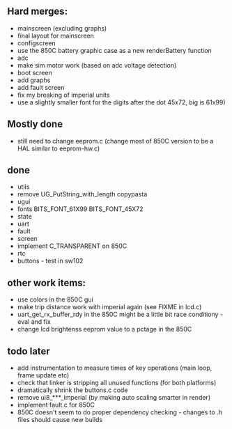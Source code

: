 ## Hard merges:

* mainscreen (excluding graphs)
* final layout for mainscreen
* configscreen
* use the 850C battery graphic case as a new renderBattery function
* adc
* make sim motor work (based on adc voltage detection)
* boot screen 
* add graphs
* add fault screen
* fix my breaking of imperial units
* use a slightly smaller font for the digits after the dot 45x72, big is 61x99)

## Mostly done

* still need to change eeprom.c (change most of 850C version to be a HAL similar to eeprom-hw.c)

## done

* utils
* remove UG_PutString_with_length copypasta
* ugui
* fonts BITS_FONT_61X99 BITS_FONT_45X72
* state
* uart
* fault
* screen
* implement C_TRANSPARENT on 850C
* rtc
* buttons - test in sw102


## other work items:

* use colors in the 850C gui
* make trip distance work with imperial again (see FIXME in lcd.c)
* uart_get_rx_buffer_rdy in the 850C might be a little bit race conditiony - eval and fix
* change lcd brightenss eeprom value to a pctage in the 850C

## todo later 

* add instrumentation to measure times of key operations (main loop, frame update etc)
* check that linker is stripping all unused functions (for both platforms)
* dramatically shrink the buttons.c code
* remove ui8_***_imperial (by making auto scaling smarter in render)
* implement fault.c for 850C
* 850C doesn't seem to do proper dependency checking - changes to .h files should cause new builds

